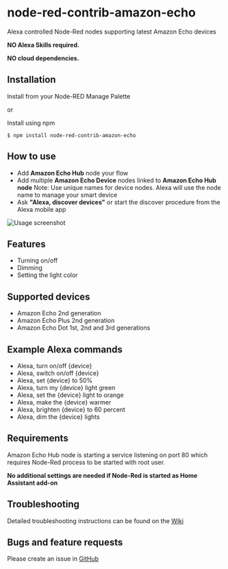 # node-red-contrib-amazon-echo

Alexa controlled Node-Red nodes supporting latest Amazon Echo devices

**NO Alexa Skills required.**

**NO cloud dependencies.**

## Installation
Install from your Node-RED Manage Palette

or

Install using npm

    $ npm install node-red-contrib-amazon-echo

## How to use
  * Add **Amazon Echo Hub** node your flow
  * Add multiple **Amazon Echo Device** nodes linked to **Amazon Echo Hub node**
  Note: Use unique names for device nodes. Alexa will use the node name to manage your smart device
  * Ask **"Alexa, discover devices"** or start the discover procedure from the Alexa mobile app

![Usage screenshot](https://raw.githubusercontent.com/datech/node-red-contrib-amazon-echo/master/docs/images/how-to-use.png "Screenshot")

## Features
  * Turning on/off
  * Dimming
  * Setting the light color

## Supported devices
  * Amazon Echo 2nd generation
  * Amazon Echo Plus 2nd generation
  * Amazon Echo Dot 1st, 2nd and 3rd generations

## Example Alexa commands
  *  Alexa, turn on/off {device}
  *  Alexa, switch on/off {device}
  *  Alexa, set {device} to 50%
  *  Alexa, turn my {device} light green
  *  Alexa, set the {device} light to orange
  *  Alexa, make the {device} warmer
  *  Alexa, brighten {device} to 60 percent
  *  Alexa, dim the {device} lights

## Requirements
Amazon Echo Hub node is starting a service listening on port 80 which requires Node-Red process to be started with root user.

**No additional settings are needed if Node-Red is started as Home Assistant add-on**

## Troubleshooting
Detailed troubleshooting instructions can be found on the [Wiki](https://github.com/datech/node-red-contrib-amazon-echo/wiki)

## Bugs and feature requests
Please create an issue in [GitHub](https://github.com/datech/node-red-contrib-amazon-echo/issues)
